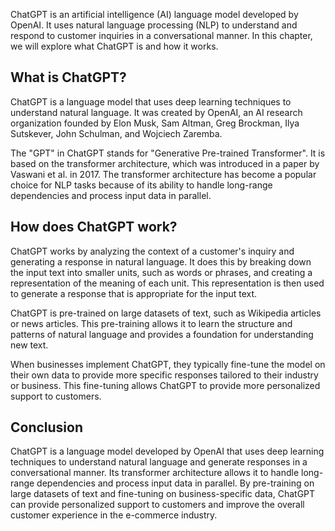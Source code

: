 
ChatGPT is an artificial intelligence (AI) language model developed by OpenAI. It uses natural language processing (NLP) to understand and respond to customer inquiries in a conversational manner. In this chapter, we will explore what ChatGPT is and how it works.

What is ChatGPT?
----------------

ChatGPT is a language model that uses deep learning techniques to understand natural language. It was created by OpenAI, an AI research organization founded by Elon Musk, Sam Altman, Greg Brockman, Ilya Sutskever, John Schulman, and Wojciech Zaremba.

The "GPT" in ChatGPT stands for "Generative Pre-trained Transformer". It is based on the transformer architecture, which was introduced in a paper by Vaswani et al. in 2017. The transformer architecture has become a popular choice for NLP tasks because of its ability to handle long-range dependencies and process input data in parallel.

How does ChatGPT work?
----------------------

ChatGPT works by analyzing the context of a customer's inquiry and generating a response in natural language. It does this by breaking down the input text into smaller units, such as words or phrases, and creating a representation of the meaning of each unit. This representation is then used to generate a response that is appropriate for the input text.

ChatGPT is pre-trained on large datasets of text, such as Wikipedia articles or news articles. This pre-training allows it to learn the structure and patterns of natural language and provides a foundation for understanding new text.

When businesses implement ChatGPT, they typically fine-tune the model on their own data to provide more specific responses tailored to their industry or business. This fine-tuning allows ChatGPT to provide more personalized support to customers.

Conclusion
----------

ChatGPT is a language model developed by OpenAI that uses deep learning techniques to understand natural language and generate responses in a conversational manner. Its transformer architecture allows it to handle long-range dependencies and process input data in parallel. By pre-training on large datasets of text and fine-tuning on business-specific data, ChatGPT can provide personalized support to customers and improve the overall customer experience in the e-commerce industry.
